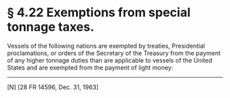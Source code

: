 # § 4.22   Exemptions from special tonnage taxes.

Vessels of the following nations are exempted by treaties, Presidential proclamations, or orders of the Secretary of the Treasury from the payment of any higher tonnage duties than are applicable to vessels of the United States and are exempted from the payment of light money:



---

[N] [28 FR 14596, Dec. 31, 1963]


